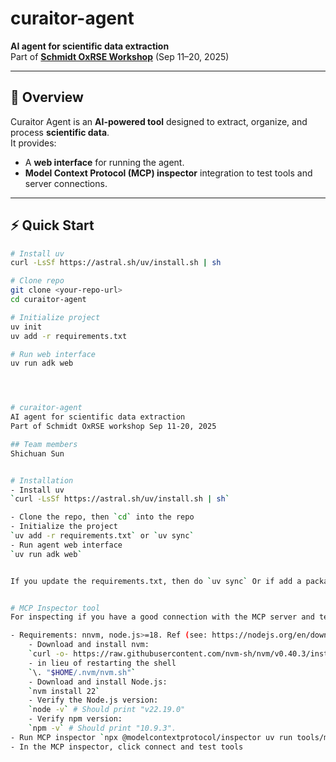 # curaitor-agent  
**AI agent for scientific data extraction**  
Part of **[Schmidt OxRSE Workshop](https://www.oxrse.ox.ac.uk/)** (Sep 11–20, 2025)  

---

## 📖 Overview  
Curaitor Agent is an **AI-powered tool** designed to extract, organize, and process **scientific data**.  
It provides:  
- A **web interface** for running the agent.  
- **Model Context Protocol (MCP) inspector** integration to test tools and server connections.  

---

## ⚡ Quick Start  

```bash
# Install uv
curl -LsSf https://astral.sh/uv/install.sh | sh

# Clone repo
git clone <your-repo-url>
cd curaitor-agent

# Initialize project
uv init
uv add -r requirements.txt

# Run web interface
uv run adk web




# curaitor-agent
AI agent for scientific data extraction
Part of Schmidt OxRSE workshop Sep 11-20, 2025

## Team members
Shichuan Sun


# Installation
- Install uv 
`curl -LsSf https://astral.sh/uv/install.sh | sh`

- Clone the repo, then `cd` into the repo
- Initialize the project
`uv add -r requirements.txt` or `uv sync`
- Run agent web interface
`uv run adk web`


If you update the requirements.txt, then do `uv sync` Or if add a package directly to uv do `uv add package-name` then also update the requirements.txt. 


# MCP Inspector tool
For inspecting if you have a good connection with the MCP server and testing tools in the server files.

- Requirements: nnvm, node.js>=18. Ref (see: https://nodejs.org/en/download)
    - Download and install nvm:
    `curl -o- https://raw.githubusercontent.com/nvm-sh/nvm/v0.40.3/install.sh | bash`
    - in lieu of restarting the shell
    `\. "$HOME/.nvm/nvm.sh"`
    - Download and install Node.js:
    `nvm install 22`
    - Verify the Node.js version:
    `node -v` # Should print "v22.19.0"
    - Verify npm version:
    `npm -v` # Should print "10.9.3".
- Run MCP inspector `npx @modelcontextprotocol/inspector uv run tools/mcp_server.py`
- In the MCP inspector, click connect and test tools

